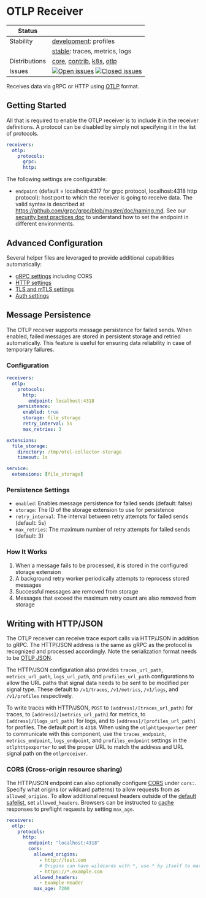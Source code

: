 # OTLP Receiver

<!-- status autogenerated section -->
| Status        |           |
| ------------- |-----------|
| Stability     | [development]: profiles   |
|               | [stable]: traces, metrics, logs   |
| Distributions | [core], [contrib], [k8s], [otlp] |
| Issues        | [![Open issues](https://img.shields.io/github/issues-search/open-telemetry/opentelemetry-collector?query=is%3Aissue%20is%3Aopen%20label%3Areceiver%2Fotlp%20&label=open&color=orange&logo=opentelemetry)](https://github.com/open-telemetry/opentelemetry-collector/issues?q=is%3Aopen+is%3Aissue+label%3Areceiver%2Fotlp) [![Closed issues](https://img.shields.io/github/issues-search/open-telemetry/opentelemetry-collector?query=is%3Aissue%20is%3Aclosed%20label%3Areceiver%2Fotlp%20&label=closed&color=blue&logo=opentelemetry)](https://github.com/open-telemetry/opentelemetry-collector/issues?q=is%3Aclosed+is%3Aissue+label%3Areceiver%2Fotlp) |

[development]: https://github.com/open-telemetry/opentelemetry-collector/blob/main/docs/component-stability.md#development
[stable]: https://github.com/open-telemetry/opentelemetry-collector/blob/main/docs/component-stability.md#stable
[core]: https://github.com/open-telemetry/opentelemetry-collector-releases/tree/main/distributions/otelcol
[contrib]: https://github.com/open-telemetry/opentelemetry-collector-releases/tree/main/distributions/otelcol-contrib
[k8s]: https://github.com/open-telemetry/opentelemetry-collector-releases/tree/main/distributions/otelcol-k8s
[otlp]: https://github.com/open-telemetry/opentelemetry-collector-releases/tree/main/distributions/otelcol-otlp
<!-- end autogenerated section -->

Receives data via gRPC or HTTP using [OTLP](
https://github.com/open-telemetry/opentelemetry-specification/blob/main/specification/protocol/otlp.md)
format.

## Getting Started

All that is required to enable the OTLP receiver is to include it in the
receiver definitions. A protocol can be disabled by simply not specifying it in
the list of protocols.

```yaml
receivers:
  otlp:
    protocols:
      grpc:
      http:
```

The following settings are configurable:

- `endpoint` (default = localhost:4317 for grpc protocol, localhost:4318 http protocol):
  host:port to which the receiver is going to receive data. The valid syntax is
  described at https://github.com/grpc/grpc/blob/master/doc/naming.md. See our 
  [security best practices doc](https://opentelemetry.io/docs/security/config-best-practices/#protect-against-denial-of-service-attacks)
  to understand how to set the endpoint in different environments.

## Advanced Configuration

Several helper files are leveraged to provide additional capabilities automatically:

- [gRPC settings](https://github.com/open-telemetry/opentelemetry-collector/blob/main/config/configgrpc/README.md) including CORS
- [HTTP settings](https://github.com/open-telemetry/opentelemetry-collector/blob/main/config/confighttp/README.md)
- [TLS and mTLS settings](https://github.com/open-telemetry/opentelemetry-collector/blob/main/config/configtls/README.md)
- [Auth settings](https://github.com/open-telemetry/opentelemetry-collector/blob/main/config/configauth/README.md)

## Message Persistence

The OTLP receiver supports message persistence for failed sends. When enabled, failed messages are stored in persistent storage and retried automatically. This feature is useful for ensuring data reliability in case of temporary failures.

### Configuration

```yaml
receivers:
  otlp:
    protocols:
      http:
        endpoint: localhost:4318
    persistence:
      enabled: true
      storage: file_storage
      retry_interval: 5s
      max_retries: 3

extensions:
  file_storage:
    directory: /tmp/otel-collector-storage
    timeout: 1s

service:
  extensions: [file_storage]
```

### Persistence Settings

- `enabled`: Enables message persistence for failed sends (default: false)
- `storage`: The ID of the storage extension to use for persistence
- `retry_interval`: The interval between retry attempts for failed sends (default: 5s)
- `max_retries`: The maximum number of retry attempts for failed sends (default: 3)

### How It Works

1. When a message fails to be processed, it is stored in the configured storage extension
2. A background retry worker periodically attempts to reprocess stored messages
3. Successful messages are removed from storage
4. Messages that exceed the maximum retry count are also removed from storage

## Writing with HTTP/JSON

The OTLP receiver can receive trace export calls via HTTP/JSON in addition to
gRPC. The HTTP/JSON address is the same as gRPC as the protocol is recognized
and processed accordingly. Note the serialization format needs to be [OTLP JSON](https://opentelemetry.io/docs/specs/otlp/#json-protobuf-encoding).

The HTTP/JSON configuration also provides `traces_url_path`,
`metrics_url_path`, `logs_url_path`, and `profiles_url_path` configurations to
allow the URL paths that signal data needs to be sent to be modified per signal
type.  These default to `/v1/traces`, `/v1/metrics`, `/v1/logs`, and
`/v1/profiles` respectively.

To write traces with HTTP/JSON, `POST` to `[address]/[traces_url_path]` for
traces, to `[address]/[metrics_url_path]` for metrics, to
`[address]/[logs_url_path]` for logs, and to `[address]/[profiles_url_path]` for
profiles.
The default port is `4318`.  When using the `otlphttpexporter` peer to
communicate with this component, use the `traces_endpoint`,
`metrics_endpoint`, `logs_endpoint`, and `profiles_endpoint` settings in the
`otlphttpexporter` to set the proper URL to match the address and URL signal
path on the `otlpreceiver`.

### CORS (Cross-origin resource sharing)

The HTTP/JSON endpoint can also optionally configure [CORS][cors] under `cors:`.
Specify what origins (or wildcard patterns) to allow requests from as
`allowed_origins`. To allow additional request headers outside of the [default
safelist][cors-headers], set `allowed_headers`. Browsers can be instructed to
[cache][cors-max-age] responses to preflight requests by setting `max_age`.

[cors]: https://developer.mozilla.org/en-US/docs/Web/HTTP/CORS
[cors-headers]: https://developer.mozilla.org/en-US/docs/Glossary/CORS-safelisted_request_header
[cors-max-age]: https://developer.mozilla.org/en-US/docs/Web/HTTP/Headers/Access-Control-Max-Age

```yaml
receivers:
  otlp:
    protocols:
      http:
        endpoint: "localhost:4318"
        cors:
          allowed_origins:
            - http://test.com
            # Origins can have wildcards with *, use * by itself to match any origin.
            - https://*.example.com
          allowed_headers:
            - Example-Header
          max_age: 7200
```

[contrib]: https://github.com/open-telemetry/opentelemetry-collector-releases/tree/main/distributions/otelcol-contrib
[core]: https://github.com/open-telemetry/opentelemetry-collector-releases/tree/main/distributions/otelcol
